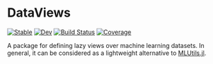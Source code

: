# DataViews

[![Stable](https://img.shields.io/badge/docs-stable-blue.svg)](https://JoshuaBillson.github.io/DataViews.jl/stable/)
[![Dev](https://img.shields.io/badge/docs-dev-blue.svg)](https://JoshuaBillson.github.io/DataViews.jl/dev/)
[![Build Status](https://github.com/JoshuaBillson/DataViews.jl/actions/workflows/CI.yml/badge.svg?branch=main)](https://github.com/JoshuaBillson/DataViews.jl/actions/workflows/CI.yml?query=branch%3Amain)
[![Coverage](https://codecov.io/gh/JoshuaBillson/DataViews.jl/branch/main/graph/badge.svg)](https://codecov.io/gh/JoshuaBillson/DataViews.jl)

A package for defining lazy views over machine learning datasets.
In general, it can be considered as a lightweight alternative to [MLUtils.jl](https://github.com/JuliaML/MLUtils.jl).
